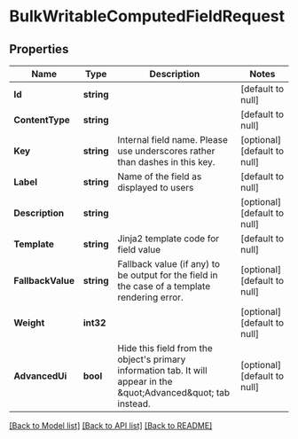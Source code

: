 # BulkWritableComputedFieldRequest

## Properties
Name | Type | Description | Notes
------------ | ------------- | ------------- | -------------
**Id** | **string** |  | [default to null]
**ContentType** | **string** |  | [default to null]
**Key** | **string** | Internal field name. Please use underscores rather than dashes in this key. | [optional] [default to null]
**Label** | **string** | Name of the field as displayed to users | [default to null]
**Description** | **string** |  | [optional] [default to null]
**Template** | **string** | Jinja2 template code for field value | [default to null]
**FallbackValue** | **string** | Fallback value (if any) to be output for the field in the case of a template rendering error. | [optional] [default to null]
**Weight** | **int32** |  | [optional] [default to null]
**AdvancedUi** | **bool** | Hide this field from the object&#x27;s primary information tab. It will appear in the \&quot;Advanced\&quot; tab instead. | [optional] [default to null]

[[Back to Model list]](../README.md#documentation-for-models) [[Back to API list]](../README.md#documentation-for-api-endpoints) [[Back to README]](../README.md)

